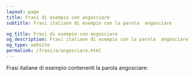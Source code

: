 ```yaml
---
layout: page
title: Frasi di esempio con angosciare 
subtitle: Frasi italiane di esempio con la parola  angosciare

og_title: Frasi di esempio con angosciare 
og_description: Frasi italiane di esempio con la parola  angosciare
og_type: website
permalink: /frasi/a/angosciare.html
---
```


Frasi italiane di esempio contenenti la parola angosciare:


